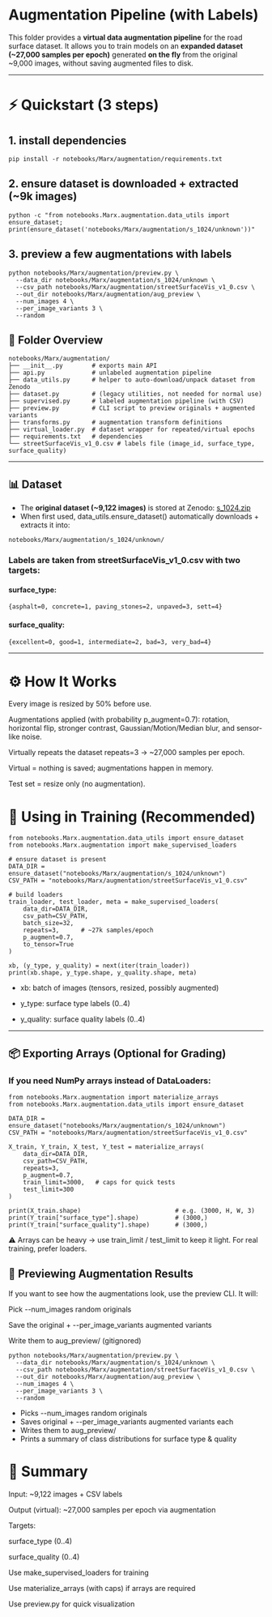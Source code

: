 # Augmentation Pipeline (with Labels)

This folder provides a **virtual data augmentation pipeline** for the road surface dataset.
It allows you to train models on an **expanded dataset (~27,000 samples per epoch)** generated **on the fly** from the original ~9,000 images, without saving augmented files to disk.

---

# ⚡ Quickstart (3 steps)

## 1. install dependencies
```
pip install -r notebooks/Marx/augmentation/requirements.txt
```

## 2. ensure dataset is downloaded + extracted (~9k images)
```
python -c "from notebooks.Marx.augmentation.data_utils import ensure_dataset; print(ensure_dataset('notebooks/Marx/augmentation/s_1024/unknown'))"
```

## 3. preview a few augmentations with labels
```
python notebooks/Marx/augmentation/preview.py \
  --data_dir notebooks/Marx/augmentation/s_1024/unknown \
  --csv_path notebooks/Marx/augmentation/streetSurfaceVis_v1_0.csv \
  --out_dir notebooks/Marx/augmentation/aug_preview \
  --num_images 4 \
  --per_image_variants 3 \
  --random
  ```

  ## 📂 Folder Overview

```
notebooks/Marx/augmentation/
├── __init__.py        # exports main API
├── api.py             # unlabeled augmentation pipeline
├── data_utils.py      # helper to auto-download/unpack dataset from Zenodo
├── dataset.py         # (legacy utilities, not needed for normal use)
├── supervised.py      # labeled augmentation pipeline (with CSV)
├── preview.py         # CLI script to preview originals + augmented variants
├── transforms.py      # augmentation transform definitions
├── virtual_loader.py  # dataset wrapper for repeated/virtual epochs
├── requirements.txt   # dependencies
└── streetSurfaceVis_v1_0.csv # labels file (image_id, surface_type, surface_quality)
```

---

## 📊 Dataset

- The **original dataset (~9,122 images)** is stored at Zenodo:
  [s_1024.zip](https://zenodo.org/records/11449977/files/s_1024.zip?download=1)
- When first used, data_utils.ensure_dataset() automatically downloads + extracts it into:
```
notebooks/Marx/augmentation/s_1024/unknown/
```

### Labels are taken from streetSurfaceVis_v1_0.csv with two targets:

#### surface_type:
```
{asphalt=0, concrete=1, paving_stones=2, unpaved=3, sett=4}
```

#### surface_quality:
```
{excellent=0, good=1, intermediate=2, bad=3, very_bad=4}
```

---

# ⚙️ How It Works

Every image is resized by 50% before use.

Augmentations applied (with probability p_augment=0.7):
rotation, horizontal flip, stronger contrast, Gaussian/Motion/Median blur, and sensor-like noise.

Virtually repeats the dataset repeats=3 → ~27,000 samples per epoch.

Virtual = nothing is saved; augmentations happen in memory.

Test set = resize only (no augmentation).


# 🚀 Using in Training (Recommended)
```
from notebooks.Marx.augmentation.data_utils import ensure_dataset
from notebooks.Marx.augmentation import make_supervised_loaders

# ensure dataset is present
DATA_DIR = ensure_dataset("notebooks/Marx/augmentation/s_1024/unknown")
CSV_PATH = "notebooks/Marx/augmentation/streetSurfaceVis_v1_0.csv"

# build loaders
train_loader, test_loader, meta = make_supervised_loaders(
    data_dir=DATA_DIR,
    csv_path=CSV_PATH,
    batch_size=32,
    repeats=3,      # ~27k samples/epoch
    p_augment=0.7,
    to_tensor=True
)

xb, (y_type, y_quality) = next(iter(train_loader))
print(xb.shape, y_type.shape, y_quality.shape, meta)

```
- xb: batch of images (tensors, resized, possibly augmented)

- y_type: surface type labels (0..4)

- y_quality: surface quality labels (0..4)

---

## 📦 Exporting Arrays (Optional for Grading)

### If you need NumPy arrays instead of DataLoaders:
```
from notebooks.Marx.augmentation import materialize_arrays
from notebooks.Marx.augmentation.data_utils import ensure_dataset

DATA_DIR = ensure_dataset("notebooks/Marx/augmentation/s_1024/unknown")
CSV_PATH = "notebooks/Marx/augmentation/streetSurfaceVis_v1_0.csv"

X_train, Y_train, X_test, Y_test = materialize_arrays(
    data_dir=DATA_DIR,
    csv_path=CSV_PATH,
    repeats=3,
    p_augment=0.7,
    train_limit=3000,   # caps for quick tests
    test_limit=300
)

print(X_train.shape)                          # e.g. (3000, H, W, 3)
print(Y_train["surface_type"].shape)          # (3000,)
print(Y_train["surface_quality"].shape)       # (3000,)

```
⚠️ Arrays can be heavy → use train_limit / test_limit to keep it light.
For real training, prefer loaders.


## 👀 Previewing Augmentation Results

If you want to see how the augmentations look, use the preview CLI.
It will:

Pick --num_images random originals

Save the original + --per_image_variants augmented variants

Write them to aug_preview/ (gitignored)


```
python notebooks/Marx/augmentation/preview.py \
  --data_dir notebooks/Marx/augmentation/s_1024/unknown \
  --csv_path notebooks/Marx/augmentation/streetSurfaceVis_v1_0.csv \
  --out_dir notebooks/Marx/augmentation/aug_preview \
  --num_images 4 \
  --per_image_variants 3 \
  --random
```

- Picks --num_images random originals
- Saves original + --per_image_variants augmented variants each
- Writes them to aug_preview/
- Prints a summary of class distributions for surface type & quality

# 📌 Summary

Input: ~9,122 images + CSV labels

Output (virtual): ~27,000 samples per epoch via augmentation

Targets:

surface_type (0..4)

surface_quality (0..4)

Use make_supervised_loaders for training

Use materialize_arrays (with caps) if arrays are required

Use preview.py for quick visualization
